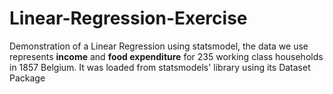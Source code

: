 # Linear-Regression-Exercise
 Demonstration of a Linear Regression using statsmodel, the data we use represents **income** and **food expenditure** for 235 working class households in 1857 Belgium. It was loaded from statsmodels' library using  its Dataset Package


